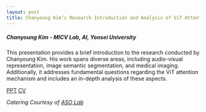 ```yaml
---
layout: post
title: Chanyoung Kim’s Research Introduction and Analysis of ViT Attention Mechanism
---
```


<h5>
    Chanyoung Kim - MICV Lab, AI, Yonsei University
</h5>

This presentation provides a brief introduction to the research conducted by Chanyoung Kim. His work spans diverse areas, including audio-visual representation, image semantic segmentation, and medical imaging. Additionally, it addresses fundamental questions regarding the ViT attention mechanism and includes an in-depth analysis of these aspects.

[PPT](https://drive.google.com/file/d/1e0rvDgeyR6DnLNkVnrH58Pq_vnECxsOU/view?usp=share_link)
[CV](https://kochanha.github.io/)

<i>
    Catering Courtesy of <a href="https://sites.google.com/view/asolabysu/home">ASO Lab</a>
</i>